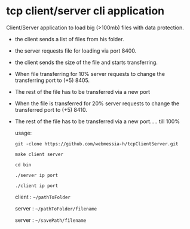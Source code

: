 # tcp client/server cli application
Client/Server application to load big (>100mb) files with data protection.
- the client sends a list of files from his folder.
- the server requests file for loading via port 8400.
- the client sends the size of the file and starts transferring.
- When file transferring for 10% server requests to change the transferring port to (+5) 8405.
- The rest of the file has to be transferred via a new port
- When the file is transferred for 20%  server requests to change the transferred port to (+5) 8410.
- The rest of the file has to be transferred via a new port..... till 100%

  usage:

  ```git -clone https://github.com/webmessia-h/tcpClientServer.git```

  ```make client server```

  ```cd bin```

  ```./server ip port```

  ```./client ip port```

  client : ```~/pathToFolder```

  server : ```~/pathToFolder/filename```

  server : ```~/savePath/filename```
